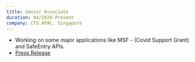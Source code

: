 ```yaml
---
title: Senior Associate
duration: 04/2020-Present
company: CTS APAC, Singapore 
---
```


- Working on some major applications like MSF - (Covid Support Grant) and SafeEntry APIs.
- [Press Release](https://www.straitstimes.com/singapore/about-95000-people-received-financial-help-through-the-covid-19-support-grant)
